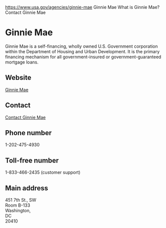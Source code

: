 

https://www.usa.gov/agencies/ginnie-mae
Ginnie Mae
What is Ginnie Mae?
Contact Ginnie Mae

# Ginnie Mae

Ginnie Mae is a self-financing, wholly owned U.S. Government corporation within the Department of Housing and Urban Development. It is the primary financing mechanism for all government-insured or government-guaranteed mortgage loans.

## Website
[Ginnie Mae](https://www.ginniemae.gov/pages/default.aspx)

## Contact
[Contact Ginnie Mae](https://www.ginniemae.gov/Pages/contact_information.aspx)

## Phone number
1-202-475-4930

## Toll-free number
1-833-466-2435 (customer support)

## Main address
451 7th St., SW  
Room B-133  
Washington,  
DC  
20410
